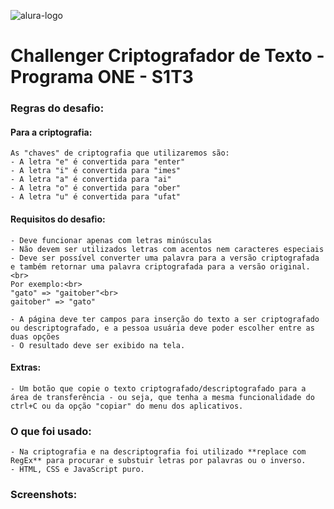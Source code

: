<img src="https://www.alura.com.br/assets/img/alura-logo.svg" alt="alura-logo" draggable="false"><br>
# Challenger Criptografador de Texto - Programa ONE - S1T3

### Regras do desafio:

#### Para a criptografia:
```
As "chaves" de criptografia que utilizaremos são:
- A letra "e" é convertida para "enter"
- A letra "i" é convertida para "imes"
- A letra "a" é convertida para "ai"
- A letra "o" é convertida para "ober"
- A letra "u" é convertida para "ufat"
```
#### Requisitos do desafio:
```
- Deve funcionar apenas com letras minúsculas
- Não devem ser utilizados letras com acentos nem caracteres especiais
- Deve ser possível converter uma palavra para a versão criptografada e também retornar uma palavra criptografada para a versão original.
<br>
Por exemplo:<br>
"gato" => "gaitober"<br>
gaitober" => "gato"

- A página deve ter campos para inserção do texto a ser criptografado ou descriptografado, e a pessoa usuária deve poder escolher entre as duas opções
- O resultado deve ser exibido na tela.
```
#### Extras:
```
- Um botão que copie o texto criptografado/descriptografado para a área de transferência - ou seja, que tenha a mesma funcionalidade do ctrl+C ou da opção "copiar" do menu dos aplicativos.
```
### O que foi usado:
```
- Na criptografia e na descriptografia foi utilizado **replace com RegEx** para procurar e substuir letras por palavras ou o inverso.
- HTML, CSS e JavaScript puro.
```
### Screenshots:
